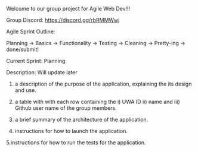 Welcome to our group project for Agile Web Dev!!!

Group Discord: https://discord.gg/rbRMMWwj

Agile Sprint Outline:

Planning -> Basics -> Functionality -> Testing -> Cleaning -> Pretty-ing -> done/submit!

Current Sprint: Planning

Description:
Will update later


1. a description of the purpose of the application, explaining the its design and use.

2. a table with with each row containing the i) UWA ID ii) name and iii) Github user name of the group members.
3. a brief summary of the architecture of the application.

4. instructions for how to launch the application.

5.instructions for how to run the tests for the application.